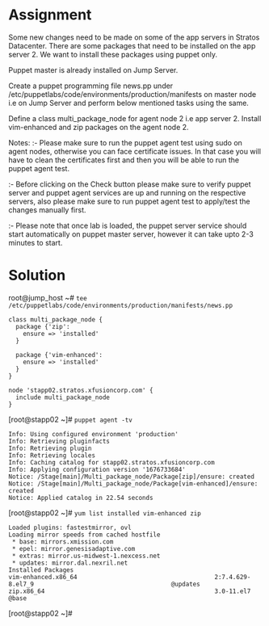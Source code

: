 # Assignment

Some new changes need to be made on some of the app servers in Stratos Datacenter. There are some packages that need to be installed on the app server 2. We want to install these packages using puppet only.



Puppet master is already installed on Jump Server.

Create a puppet programming file news.pp under /etc/puppetlabs/code/environments/production/manifests on master node i.e on Jump Server and perform below mentioned tasks using the same.

Define a class multi_package_node for agent node 2 i.e app server 2. Install vim-enhanced and zip packages on the agent node 2.

Notes: :- Please make sure to run the puppet agent test using sudo on agent nodes, otherwise you can face certificate issues. In that case you will have to clean the certificates first and then you will be able to run the puppet agent test.

:- Before clicking on the Check button please make sure to verify puppet server and puppet agent services are up and running on the respective servers, also please make sure to run puppet agent test to apply/test the changes manually first.

:- Please note that once lab is loaded, the puppet server service should start automatically on puppet master server, however it can take upto 2-3 minutes to start.
# Solution

root@jump_host ~# `tee /etc/puppetlabs/code/environments/production/manifests/news.pp`
```
class multi_package_node {
  package {'zip':
    ensure => 'installed'
  }
 
  package {'vim-enhanced':
    ensure => 'installed'
  }
}

node 'stapp02.stratos.xfusioncorp.com' {
  include multi_package_node
}
```

[root@stapp02 ~]# `puppet agent -tv`
```
Info: Using configured environment 'production'
Info: Retrieving pluginfacts
Info: Retrieving plugin
Info: Retrieving locales
Info: Caching catalog for stapp02.stratos.xfusioncorp.com
Info: Applying configuration version '1676733684'
Notice: /Stage[main]/Multi_package_node/Package[zip]/ensure: created
Notice: /Stage[main]/Multi_package_node/Package[vim-enhanced]/ensure: created
Notice: Applied catalog in 22.54 seconds
```
[root@stapp02 ~]# `yum list installed vim-enhanced zip`
```
Loaded plugins: fastestmirror, ovl
Loading mirror speeds from cached hostfile
 * base: mirrors.xmission.com
 * epel: mirror.genesisadaptive.com
 * extras: mirror.us-midwest-1.nexcess.net
 * updates: mirror.dal.nexril.net
Installed Packages
vim-enhanced.x86_64                                      2:7.4.629-8.el7_9                                      @updates
zip.x86_64                                               3.0-11.el7                                             @base   
```
[root@stapp02 ~]#
